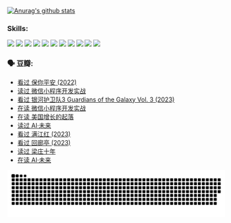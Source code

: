 
[![Anurag's github stats](https://github-readme-stats.vercel.app/api?username=w940853815)](https://github.com/anuraghazra/github-readme-stats)

### Skills:

<code><img height="32" src="https://cdn.jsdelivr.net/npm/simple-icons@v5/icons/python.svg"></code>
<code><img height="32" src="https://cdn.jsdelivr.net/npm/simple-icons@v5/icons/javascript.svg"></code>
<code><img height="32" src="https://cdn.jsdelivr.net/npm/simple-icons@v5/icons/django.svg"></code>
<code><img height="32" src="https://cdn.jsdelivr.net/npm/simple-icons@v5/icons/flask.svg"></code>
<code><img height="32" src="https://cdn.jsdelivr.net/npm/simple-icons@v5/icons/vuetify.svg"></code>
<code><img height="32" src="https://cdn.jsdelivr.net/npm/simple-icons@v5/icons/git.svg"></code>
<code><img height="32" src="https://cdn.jsdelivr.net/npm/simple-icons@v5/icons/docker.svg"></code>
<code><img height="32" src="https://cdn.jsdelivr.net/npm/simple-icons@v5/icons/postgresql.svg"></code>
<code><img height="32" src="https://cdn.jsdelivr.net/npm/simple-icons@v5/icons/elasticsearch.svg"></code>
<code><img height="32" src="https://cdn.jsdelivr.net/npm/simple-icons@v5/icons/macos.svg"></code>
<code><img height="32" src="https://cdn.jsdelivr.net/npm/simple-icons@v5/icons/linux.svg"></code>

### 🗣 豆瓣:

<!-- DOUBAN-ACTIVITIES:START -->
- [看过 保你平安‎ (2022)](https://www.douban.com/people/136069238/status/4239139510/?_i=84803985)
- [读过 微信小程序开发实战](https://www.douban.com/people/136069238/status/4237321528/?_i=84803985)
- [看过 银河护卫队3 Guardians of the Galaxy Vol. 3‎ (2023)](https://www.douban.com/people/136069238/status/4236631849/?_i=84803985)
- [在读 微信小程序开发实战](https://www.douban.com/people/136069238/status/4230177692/?_i=84803985)
- [在读 美国增长的起落](https://www.douban.com/people/136069238/status/4220055912/?_i=84803985)
- [读过 AI·未来](https://www.douban.com/people/136069238/status/4220054171/?_i=84803985)
- [看过 满江红‎ (2023)](https://www.douban.com/people/136069238/status/4219146433/?_i=84803985)
- [看过 回廊亭‎ (2023)](https://www.douban.com/people/136069238/status/4215992758/?_i=84803985)
- [读过 梁庄十年](https://www.douban.com/people/136069238/status/4206664969/?_i=84803985)
- [在读 AI·未来](https://www.douban.com/people/136069238/status/4206653520/?_i=84803985)
<!-- DOUBAN-ACTIVITIES:END -->


![Snake animation](https://raw.githubusercontent.com/w940853815/w940853815/output/github-contribution-grid-snake.svg)

<!--
**w940853815/w940853815** is a ✨ _special_ ✨ repository because its `README.md` (this file) appears on your GitHub profile.

Here are some ideas to get you started:

- 🔭 I’m currently working on ...
- 🌱 I’m currently learning ...
- 👯 I’m looking to collaborate on ...
- 🤔 I’m looking for help with ...
- 💬 Ask me about ...
- 📫 How to reach me: ...
- 😄 Pronouns: ...
- ⚡ Fun fact: ...
-->
